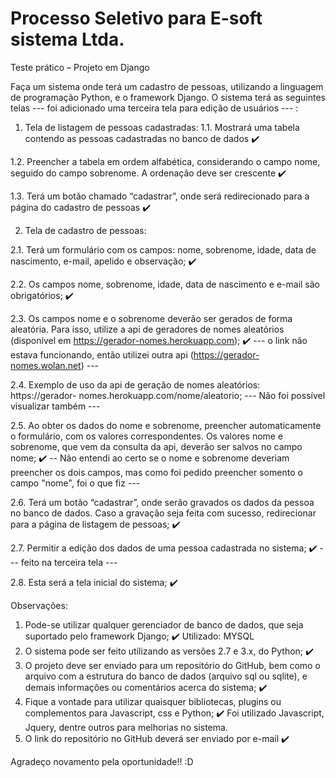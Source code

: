 # Processo Seletivo para E-soft sistema Ltda.
Teste prático – Projeto em Django

Faça um sistema onde terá um cadastro de pessoas, utilizando a linguagem de
programação Python, e o framework Django. O sistema terá as seguintes telas --- foi adicionado uma terceira tela para edição de usuários --- :

1. Tela de listagem de pessoas cadastradas:
  1.1. Mostrará uma tabela contendo as pessoas cadastradas no banco de dados ✔️
  
  1.2. Preencher a tabela em ordem alfabética, considerando o campo nome, seguido do campo sobrenome. A ordenação deve ser crescente ✔️
  
  1.3. Terá um botão chamado “cadastrar”, onde será redirecionado para a página do cadastro de pessoas ✔️

2. Tela de cadastro de pessoas:

  2.1. Terá um formulário com os campos: nome, sobrenome, idade, data de nascimento, e-mail, apelido e observação; ✔️
  
  2.2. Os campos nome, sobrenome, idade, data de nascimento e e-mail são obrigatórios; ✔️
  
  2.3. Os campos nome e o sobrenome deverão ser gerados de forma aleatória. Para isso, utilize a api de geradores de nomes aleatórios (disponível em https://gerador-nomes.herokuapp.com); ✔️ --- o link não estava funcionando, então utilizei outra api (https://gerador-nomes.wolan.net) ---
  
  2.4. Exemplo de uso da api de geração de nomes aleatórios: https://gerador- nomes.herokuapp.com/nome/aleatorio; --- Não foi possível visualizar também ---

  2.5. Ao obter os dados do nome e sobrenome, preencher automaticamente o formulário, com os valores correspondentes. Os valores nome e sobrenome, que vem da consulta da api, deverão ser salvos no campo nome; ✔️ -- Não entendi ao certo se o nome e sobrenome deveriam preencher os dois campos, mas como foi pedido preencher somento o campo "nome", foi o que fiz ---
  
  2.6. Terá um botão “cadastrar”, onde serão gravados os dados da pessoa no banco de dados. Caso a gravação seja feita com sucesso, redirecionar para a página de listagem de pessoas; ✔️
  
  2.7. Permitir a edição dos dados de uma pessoa cadastrada no sistema; ✔️ --- feito na terceira tela ---
  
  2.8. Esta será a tela inicial do sistema; ✔️


Observações:
1. Pode-se utilizar qualquer gerenciador de banco de dados, que seja suportado pelo
framework Django; ✔️ Utilizado: MYSQL
2. O sistema pode ser feito utilizando as versões 2.7 e 3.x, do Python; ✔️
3. O projeto deve ser enviado para um repositório do GitHub, bem como o arquivo
com a estrutura do banco de dados (arquivo sql ou sqlite), e demais informações
ou comentários acerca do sistema; ✔️
4. Fique a vontade para utilizar quaisquer bibliotecas, plugins ou complementos para
Javascript, css e Python; ✔️ Foi utilizado Javascript, Jquery, dentre outros para melhorias no sistema.
5. O link do repositório no GitHub deverá ser enviado por e-mail ✔️

Agradeço novamento pela oportunidade!! :D
